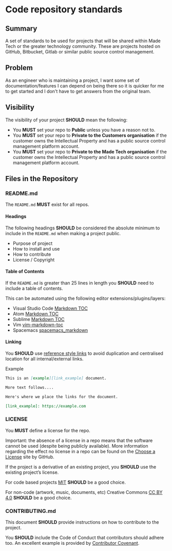 # Code repository standards

## Summary

A set of standards to be used for projects that will be shared within Made Tech or the greater technology community. These are projects hosted on GitHub, Bitbucket, Gitlab or similar public source control management.

## Problem

As an engineer who is maintaining a project, I want some set of documentation/features I can depend on being there so it is quicker for me to get started and I don't have to get answers from the original team.

## Visibility

The visibility of your project **SHOULD** mean the following:

- You **MUST** set your repo to **Public** unless you have a reason not to.
- You **MUST** set your repo to **Private to the Customers organisation** if the customer owns the Intellectual Property and has a public source control management platform account.
- You **MUST** set your repo to **Private to the Made Tech organisation** if the customer owns the Intellectual Property and has a public source control management platform account.

## Files in the Repository

### README.md

The `README.md` **MUST** exist for all repos.

#### Headings

The following headings **SHOULD** be considered the absolute minimum to include in the `README.md` when making a project public.

- Purpose of project
- How to install and use
- How to contribute
- License / Copyright

#### Table of Contents

If the `README.md` is greater than 25 lines in length you **SHOULD** need to include a table of contents.

This can be automated using the following editor extensions/plugins/layers:

- Visual Studio Code [Markdown TOC][link_vsc_markdown_toc]
- Atom [Markdown TOC][link_atom_markdown_toc]
- Sublime [Markdown TOC][link_sublime_markdown_toc]
- Vim [vim-markdown-toc][link_vim_markdown_toc]
- Spacemacs [spacemacs_markdown][link_spacemacs_markdown]

#### Linking

You **SHOULD** use [reference style links][link_daring_fireball] to avoid duplication and centralised location for all internal/external links.

Example

```markdown
This is an [example][link_example] document.

More text follows....

Here's where we place the links for the document.

[link_example]: https://example.com
```

### LICENSE

You **MUST** define a license for the repo.

Important: the absence of a license in a repo means that the software cannot be used (despite being publicly available). More information regarding the effect no license in a repo can be found on the [Choose a License][link_choose_a_license] site by GitHub.

If the project is a derivative of an existing project, you **SHOULD** use the existing project’s license.

For code based projects [MIT][link_license_mit] **SHOULD** be a good choice. 

For non-code (artwork, music, documents, etc) Creative Commons [CC BY 4.0][link_license_ccby40] **SHOULD** be a good choice.

### CONTRIBUTING.md

This document **SHOULD** provide instructions on how to contribute to the project.

You **SHOULD** include the Code of Conduct that contributors should adhere too. An excellent example is provided by [Contributor Covenant][link_cc].

[link_cc]: https://www.contributor-covenant.org/
[link_choose_a_license]: https://choosealicense.com/no-permission/
[link_vsc_markdown_toc]: https://marketplace.visualstudio.com/items?itemName=joffreykern.markdown-toc
[link_atom_markdown_toc]: https://atom.io/packages/markdown-toc
[link_sublime_markdown_toc]: https://packagecontrol.io/packages/MarkdownTOC
[link_vim_markdown_toc]: https://github.com/scrooloose/vim-markdown-toc
[link_spacemacs_markdown]: http://spacemacs.org/layers/+lang/markdown/README.html
[link_daring_fireball]: https://daringfireball.net/projects/markdown/syntax#link
[link_license_mit]: https://choosealicense.com/licenses/mit/
[link_license_ccby40]: https://creativecommons.org/licenses/by/4.0/